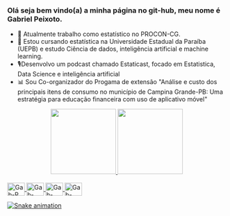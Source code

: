 ### Olá seja bem vindo(a) a minha página no git-hub, meu nome é Gabriel Peixoto.

- 🔭 Atualmente trabalho como estatístico no PROCON-CG.
- 🌱 Estou cursando estatística na Universidade Estadual da Paraíba (UEPB) e estudo Ciência de dados, inteligência artificial e machine learning.
- 🎙️Desenvolvo um podcast chamado Estaticast, focado em Estatistica, Data Science e inteligência artificial
- 📊 Sou Co-organizador do Progama de extensão "Análise e custo dos principais itens de consumo no município de Campina Grande-PB: Uma estratégia para educação financeira com uso de aplicativo móvel"

<div align="center">
  <a href="https://github.com/GabrielSP388">
  <img height="150em" src="https://github-readme-stats.vercel.app/api?username=GabrielSP388&show_icons=true&theme=dracula&include_all_commits=true&count_private=true"/>
  <img height="150em" src="https://github-readme-stats.vercel.app/api/top-langs/?username=GabrielSP388&layout=compact&langs_count=7&theme=dracula"/>
</div>
  
  <div style="display: inline_block"><br>
  <img align="center" alt="Gab-R" height="30" width="40" src="https://cdn.jsdelivr.net/gh/devicons/devicon/icons/rstudio/rstudio-original.svg">
  <img align="center" alt="Gab-Pyt" height="30" width="40" src="https://cdn.jsdelivr.net/gh/devicons/devicon/icons/python/python-original.svg">
  <img align="center" alt="Gab-MYSQL" height="30" width="40" src="https://cdn.jsdelivr.net/gh/devicons/devicon/icons/mysql/mysql-original.svg">
  <img align="center" alt="Gab-jupy" height="30" width="40" src="https://cdn.jsdelivr.net/gh/devicons/devicon/icons/jupyter/jupyter-original-wordmark.svg">
</div>
 
  
 
 ![Snake animation](https://github.com/GabrielSP388/GabrielSP388/blob/output/github-contribution-grid-snake.svg)   
    
 
